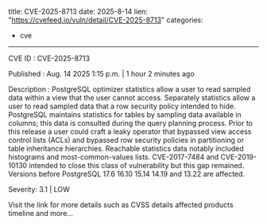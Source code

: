  
title: CVE-2025-8713
date: 2025-8-14
lien: "https://cvefeed.io/vuln/detail/CVE-2025-8713"
categories:
  - cve
---

CVE ID : CVE-2025-8713

Published :  Aug. 14
2025
1:15 p.m. | 1 hour
2 minutes ago

Description : PostgreSQL optimizer statistics allow a user to read sampled data within a view that the user cannot access.  Separately
statistics allow a user to read sampled data that a row security policy intended to hide.  PostgreSQL maintains statistics for tables by sampling data available in columns; this data is consulted during the query planning process.  Prior to this release
a user could craft a leaky operator that bypassed view access control lists (ACLs) and bypassed row security policies in partitioning or table inheritance hierarchies.  Reachable statistics data notably included histograms and most-common-values lists.  CVE-2017-7484 and CVE-2019-10130 intended to close this class of vulnerability
but this gap remained.  Versions before PostgreSQL 17.6
16.10
15.14
14.19
and 13.22 are affected.

Severity: 3.1 | LOW

Visit the link for more details
such as CVSS details
affected products
timeline
and more...
